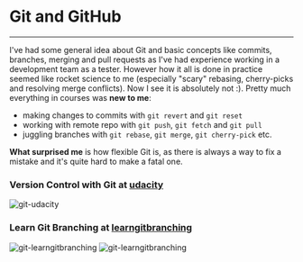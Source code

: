 # Git and GitHub

---

I've had some general idea about Git and basic concepts like commits, branches, merging and pull requests as I've had experience working in a development team as a tester. However how it all is done in practice seemed like rocket science to me (especially "scary" rebasing, cherry-picks and resolving merge conflicts). Now I see it is absolutely not :).
Pretty much everything in courses was __new to me__:

- making changes to commits with `git revert` and `git reset`
- working with remote repo with `git push`, `git fetch` and `git pull`
- juggling branches with `git rebase`, `git merge`, `git cherry-pick` etc.

 __What surprised me__ is how flexible Git is, as there is always a way to fix a mistake and it's quite hard to make a fatal one.

### Version Control with Git at [udacity](https://www.udacity.com/course/version-control-with-git--ud123)
![git-udacity](http://joxi.ru/J2by0PocVM1ygm.png)

### Learn Git Branching at [learngitbranching](https://learngitbranching.js.org/)
![git-learngitbranching](http://joxi.ru/Vm6zg8EivK6dMm.png)
![git-learngitbranching](http://joxi.ru/5mdolPVC8JdVXr.png)
